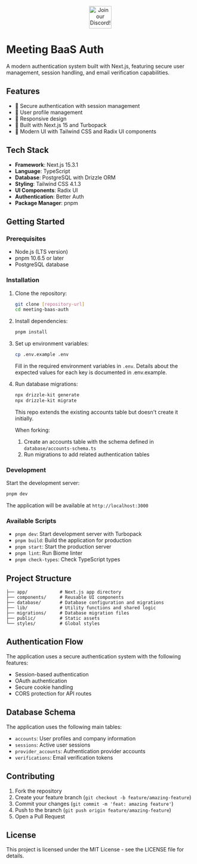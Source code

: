 <p align="center"><a href="https://discord.com/invite/dsvFgDTr6c"><img height="60px" src="https://user-images.githubusercontent.com/31022056/158916278-4504b838-7ecb-4ab9-a900-7dc002aade78.png" alt="Join our Discord!"></a></p>

# Meeting BaaS Auth

A modern authentication system built with Next.js, featuring secure user management, session handling, and email verification capabilities.

## Features

- 🔐 Secure authentication with session management
- 👤 User profile management
- 📱 Responsive design
- 🚀 Built with Next.js 15 and Turbopack
- 🎨 Modern UI with Tailwind CSS and Radix UI components

## Tech Stack

- **Framework**: Next.js 15.3.1
- **Language**: TypeScript
- **Database**: PostgreSQL with Drizzle ORM
- **Styling**: Tailwind CSS 4.1.3
- **UI Components**: Radix UI
- **Authentication**: Better Auth
- **Package Manager**: pnpm

## Getting Started

### Prerequisites

- Node.js (LTS version)
- pnpm 10.6.5 or later
- PostgreSQL database

### Installation

1. Clone the repository:

   ```bash
   git clone [repository-url]
   cd meeting-baas-auth
   ```

2. Install dependencies:

   ```bash
   pnpm install
   ```

3. Set up environment variables:

   ```bash
   cp .env.example .env
   ```

   Fill in the required environment variables in `.env`. Details about the expected values for each key is documented in .env.example.

4. Run database migrations:

   ```bash
   npx drizzle-kit generate
   npx drizzle-kit migrate
   ```

   This repo extends the existing accounts table but doesn't create it initially.
  
   When forking:
   1. Create an accounts table with the schema defined in `database/accounts-schema.ts`
   2. Run migrations to add related authentication tables

### Development

Start the development server:

```bash
pnpm dev
```

The application will be available at `http://localhost:3000`

### Available Scripts

- `pnpm dev`: Start development server with Turbopack
- `pnpm build`: Build the application for production
- `pnpm start`: Start the production server
- `pnpm lint`: Run Biome linter
- `pnpm check-types`: Check TypeScript types

## Project Structure

```text
├── app/            # Next.js app directory
├── components/     # Reusable UI components
├── database/       # Database configuration and migrations
├── lib/            # Utility functions and shared logic
├── migrations/     # Database migration files
├── public/         # Static assets
└── styles/         # Global styles
```

## Authentication Flow

The application uses a secure authentication system with the following features:

- Session-based authentication
- OAuth authentication
- Secure cookie handling
- CORS protection for API routes

## Database Schema

The application uses the following main tables:

- `accounts`: User profiles and company information
- `sessions`: Active user sessions
- `provider_accounts`: Authentication provider accounts
- `verifications`: Email verification tokens

## Contributing

1. Fork the repository
2. Create your feature branch (`git checkout -b feature/amazing-feature`)
3. Commit your changes (`git commit -m 'feat: amazing feature'`)
4. Push to the branch (`git push origin feature/amazing-feature`)
5. Open a Pull Request

## License

This project is licensed under the MIT License - see the LICENSE file for details.
